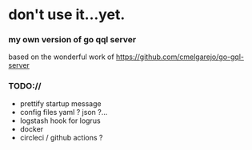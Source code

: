 # don't use it...yet.

### my own version of go qql server

based on the wonderful work of https://github.com/cmelgarejo/go-gql-server

### TODO://

- prettify startup message
- config files yaml ? json ?...
- logstash hook for logrus
- docker 
- circleci / github actions ? 
